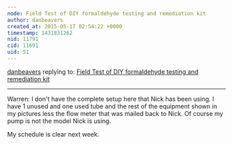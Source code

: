 ```yaml
---
node: Field Test of DIY formaldehyde testing and remediation kit  
author: danbeavers
created_at: 2015-05-17 02:54:22 +0000
timestamp: 1431831262
nid: 11791
cid: 11691
uid: 51
---
```




[danbeavers](../profile/danbeavers) replying to: [Field Test of DIY formaldehyde testing and remediation kit  ](../notes/nshapiro/05-06-2015/field-test-of-diy-testing-and-remediation-kit)

----
Warren: I don't have the complete setup here that Nick has been using.  I have 1 unused and one used tube and the rest of the equipment shown in my pictures less the flow meter that was mailed back to Nick.  Of course my pump is not the model Nick is using.

My schedule is clear next week.